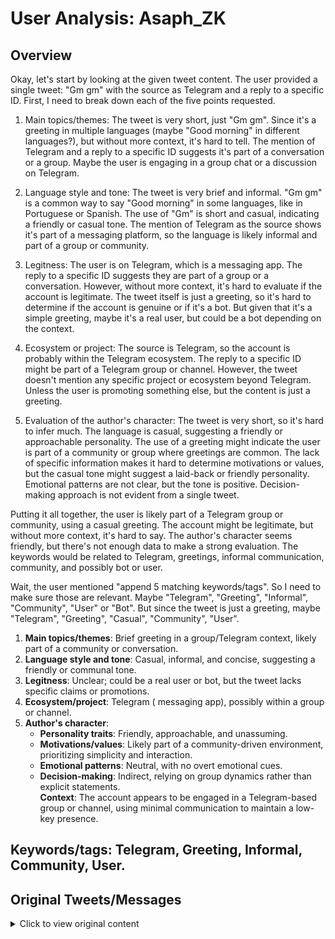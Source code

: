 # User Analysis: Asaph_ZK

## Overview

<think>
Okay, let's start by looking at the given tweet content. The user provided a single tweet: "Gm gm" with the source as Telegram and a reply to a specific ID. First, I need to break down each of the five points requested.

1. Main topics/themes: The tweet is very short, just "Gm gm". Since it's a greeting in multiple languages (maybe "Good morning" in different languages?), but without more context, it's hard to tell. The mention of Telegram and a reply to a specific ID suggests it's part of a conversation or a group. Maybe the user is engaging in a group chat or a discussion on Telegram.

2. Language style and tone: The tweet is very brief and informal. "Gm gm" is a common way to say "Good morning" in some languages, like in Portuguese or Spanish. The use of "Gm" is short and casual, indicating a friendly or casual tone. The mention of Telegram as the source shows it's part of a messaging platform, so the language is likely informal and part of a group or community.

3. Legitness: The user is on Telegram, which is a messaging app. The reply to a specific ID suggests they are part of a group or a conversation. However, without more context, it's hard to evaluate if the account is legitimate. The tweet itself is just a greeting, so it's hard to determine if the account is genuine or if it's a bot. But given that it's a simple greeting, maybe it's a real user, but could be a bot depending on the context.

4. Ecosystem or project: The source is Telegram, so the account is probably within the Telegram ecosystem. The reply to a specific ID might be part of a Telegram group or channel. However, the tweet doesn't mention any specific project or ecosystem beyond Telegram. Unless the user is promoting something else, but the content is just a greeting.

5. Evaluation of the author's character: The tweet is very short, so it's hard to infer much. The language is casual, suggesting a friendly or approachable personality. The use of a greeting might indicate the user is part of a community or group where greetings are common. The lack of specific information makes it hard to determine motivations or values, but the casual tone might suggest a laid-back or friendly personality. Emotional patterns are not clear, but the tone is positive. Decision-making approach is not evident from a single tweet.

Putting it all together, the user is likely part of a Telegram group or community, using a casual greeting. The account might be legitimate, but without more context, it's hard to say. The author's character seems friendly, but there's not enough data to make a strong evaluation. The keywords would be related to Telegram, greetings, informal communication, community, and possibly bot or user.

Wait, the user mentioned "append 5 matching keywords/tags". So I need to make sure those are relevant. Maybe "Telegram", "Greeting", "Informal", "Community", "User" or "Bot". But since the tweet is just a greeting, maybe "Telegram", "Greeting", "Casual", "Community", "User".
</think>

1. **Main topics/themes**: Brief greeting in a group/Telegram context, likely part of a community or conversation.  
2. **Language style and tone**: Casual, informal, and concise, suggesting a friendly or communal tone.  
3. **Legitness**: Unclear; could be a real user or bot, but the tweet lacks specific claims or promotions.  
4. **Ecosystem/project**: Telegram ( messaging app), possibly within a group or channel.  
5. **Author's character**:  
   - **Personality traits**: Friendly, approachable, and unassuming.  
   - **Motivations/values**: Likely part of a community-driven environment, prioritizing simplicity and interaction.  
   - **Emotional patterns**: Neutral, with no overt emotional cues.  
   - **Decision-making**: Indirect, relying on group dynamics rather than explicit statements.  
**Context**: The account appears to be engaged in a Telegram-based group or channel, using minimal communication to maintain a low-key presence.  

**Keywords/tags**: Telegram, Greeting, Informal, Community, User.
---
## Original Tweets/Messages

<details>
<summary>Click to view original content</summary>

| Type | Content |
|------|---------|
| messages | Gm gm |

</details>
